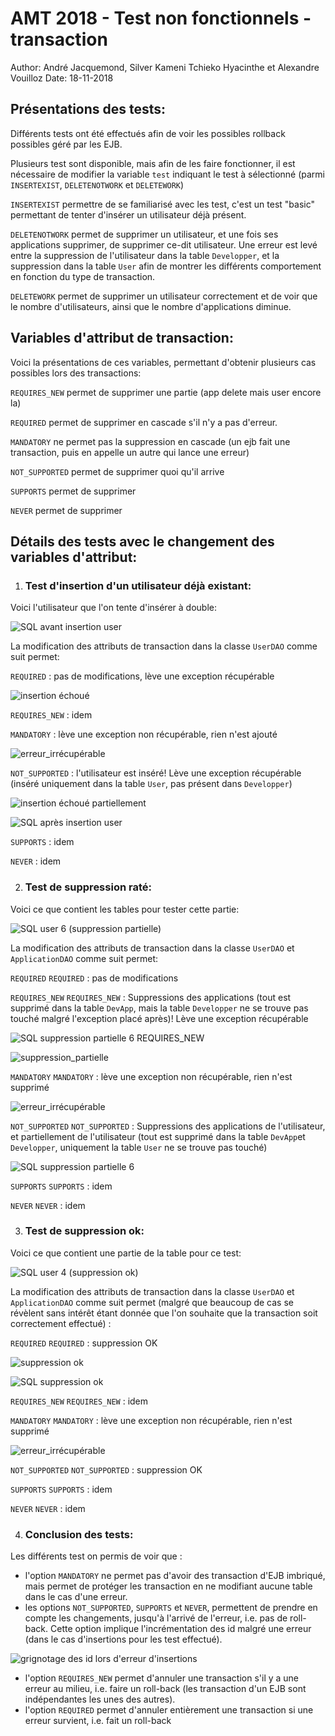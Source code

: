 # AMT 2018 - Test non fonctionnels - transaction



Author:  André Jacquemond, Silver Kameni Tchieko Hyacinthe et Alexandre Vouilloz
Date: 18-11-2018



## Présentations des tests:

Différents tests ont été effectués afin de voir les possibles rollback possibles géré par les EJB.

Plusieurs test sont disponible, mais afin de les faire fonctionner, il est nécessaire de modifier la variable `test` indiquant le test à sélectionné (parmi `INSERTEXIST`, `DELETENOTWORK` et `DELETEWORK`)

`INSERTEXIST` permettre de se familiarisé avec les test, c'est un test "basic" permettant de tenter d'insérer un utilisateur déjà présent.

`DELETENOTWORK` permet de supprimer un utilisateur, et une fois ses applications supprimer, de supprimer ce-dit utilisateur. Une erreur est levé entre la suppression de l'utilisateur dans la table `Developper`, et la suppression dans la table `User` afin de montrer les différents comportement en fonction du type de transaction.

`DELETEWORK` permet de supprimer un utilisateur correctement et de voir que le nombre d'utilisateurs, ainsi que le nombre d'applications diminue.



## Variables d'attribut de transaction:

Voici la présentations de ces variables, permettant d'obtenir plusieurs cas possibles lors des transactions:

`REQUIRES_NEW` permet de supprimer une partie (app delete mais user encore la)

`REQUIRED` permet de supprimer en cascade s'il n'y a pas d'erreur.

`MANDATORY` ne permet pas la suppression en cascade (un ejb fait une transaction, puis en appelle un autre qui lance une erreur)

`NOT_SUPPORTED` permet de supprimer quoi qu'il arrive

`SUPPORTS` permet de supprimer

`NEVER` permet de supprimer



## Détails des tests avec le changement des variables d'attribut:

1. ### Test d'insertion d'un utilisateur déjà existant:

Voici l'utilisateur que l'on tente d'insérer à double:

![SQL avant insertion user](https://github.com/andreheig/Projet_AMT/blob/master/Projet_AMT/.md/testNonFonctionnelsTransaction/SQLAvantInsertionUser.png)

La modification des attributs de transaction dans la classe `UserDAO` comme suit permet:

`REQUIRED` : pas de modifications, lève une exception récupérable

![insertion échoué](https://github.com/andreheig/Projet_AMT/blob/master/Projet_AMT/.md/testNonFonctionnelsTransaction/insertionEchoue.png)

`REQUIRES_NEW` : idem

`MANDATORY` : lève une exception non récupérable, rien n'est ajouté

![erreur_irrécupérable](https://github.com/andreheig/Projet_AMT/blob/master/Projet_AMT/.md/testNonFonctionnelsTransaction/erreurIrrecuperable.png)

`NOT_SUPPORTED` : l'utilisateur est inséré! Lève une exception récupérable (inséré uniquement dans la table `User`, pas présent dans `Developper`)

![insertion échoué partiellement](https://github.com/andreheig/Projet_AMT/blob/master/Projet_AMT/.md/testNonFonctionnelsTransaction/insertionEchouePartiellement.png)



![SQL après insertion user](https://github.com/andreheig/Projet_AMT/blob/master/Projet_AMT/.md/testNonFonctionnelsTransaction/SQLApresInsertionUser.png)

`SUPPORTS` : idem

`NEVER` : idem

2. ### Test de suppression raté:

Voici ce que contient les tables pour tester cette partie:

![SQL user 6 (suppression partielle)](https://github.com/andreheig/Projet_AMT/blob/master/Projet_AMT/.md/testNonFonctionnelsTransaction/SQLUser6(suppressionPartielle).png)

La modification des attributs de transaction dans la classe `UserDAO` et `ApplicationDAO` comme suit permet:

`REQUIRED` `REQUIRED` : pas de modifications

`REQUIRES_NEW` `REQUIRES_NEW` : Suppressions des applications (tout est supprimé dans la table `DevApp`, mais la table `Developper` ne se trouve pas touché malgré l'exception placé après)! Lève une exception récupérable

![SQL suppression partielle 6 REQUIRES_NEW](https://github.com/andreheig/Projet_AMT/blob/master/Projet_AMT/.md/testNonFonctionnelsTransaction/SQLSuppressionPartielle6REQUIRES_NEW.png)

![suppression_partielle](https://github.com/andreheig/Projet_AMT/blob/master/Projet_AMT/.md/testNonFonctionnelsTransaction/suppressionPartielle.png)

`MANDATORY` `MANDATORY` : lève une exception non récupérable, rien n'est supprimé

![erreur_irrécupérable](https://github.com/andreheig/Projet_AMT/blob/master/Projet_AMT/.md/testNonFonctionnelsTransaction/erreurIrrecuperable.png)

`NOT_SUPPORTED` `NOT_SUPPORTED` : Suppressions des applications de l'utilisateur, et partiellement de l'utilisateur (tout est supprimé dans la table `DevApp`et `Developper`, uniquement la table `User` ne se trouve pas touché)

![SQL suppression partielle 6](https://github.com/andreheig/Projet_AMT/blob/master/Projet_AMT/.md/testNonFonctionnelsTransaction/SQLSuppressionPartielle6.png)

`SUPPORTS` `SUPPORTS` : idem

`NEVER` `NEVER` : idem

3. ### Test de suppression ok:

Voici ce que contient une partie de la table pour ce test:

![SQL user 4 (suppression ok)](https://github.com/andreheig/Projet_AMT/blob/master/Projet_AMT/.md/testNonFonctionnelsTransaction/SQLUser4(suppressionOk).png)

La modification des attributs de transaction dans la classe `UserDAO` et `ApplicationDAO` comme suit permet (malgré que beaucoup de cas se révèlent sans intérêt étant donnée que l'on souhaite que la transaction soit correctement effectué) :

`REQUIRED` `REQUIRED` : suppression OK

![suppression ok](https://github.com/andreheig/Projet_AMT/blob/master/Projet_AMT/.md/testNonFonctionnelsTransaction/suppressionOk.png)

![SQL suppression ok](https://github.com/andreheig/Projet_AMT/blob/master/Projet_AMT/.md/testNonFonctionnelsTransaction/SQLSuppressionOk.png)

`REQUIRES_NEW` `REQUIRES_NEW` : idem

`MANDATORY` `MANDATORY` : lève une exception non récupérable, rien n'est supprimé

![erreur_irrécupérable](https://github.com/andreheig/Projet_AMT/blob/master/Projet_AMT/.md/testNonFonctionnelsTransaction/erreurIrrecuperable.png)

`NOT_SUPPORTED` `NOT_SUPPORTED` : suppression OK

`SUPPORTS` `SUPPORTS` : idem

`NEVER` `NEVER` : idem

4. ### Conclusion des tests:

Les différents test on permis de voir que : 

- l'option `MANDATORY` ne permet pas d'avoir des transaction d'EJB imbriqué, mais permet de protéger les transaction en ne modifiant aucune table dans le cas d'une erreur.
- les options `NOT_SUPPORTED`, `SUPPORTS` et `NEVER`, permettent de prendre en compte les changements, jusqu'à l'arrivé de l'erreur, i.e. pas de roll-back. Cette option implique l'incrémentation des id malgré une erreur (dans le cas d'insertions pour les test effectué).

![grignotage des id lors d'erreur d'insertions](https://github.com/andreheig/Projet_AMT/blob/master/Projet_AMT/.md/testNonFonctionnelsTransaction/grignotageId.png)

- l'option `REQUIRES_NEW` permet d'annuler une transaction s'il y a une erreur au milieu, i.e. faire un roll-back (les transaction d'un EJB sont indépendantes les unes des autres).
- l'option `REQUIRED` permet d'annuler entièrement une transaction si une erreur survient, i.e. fait un roll-back